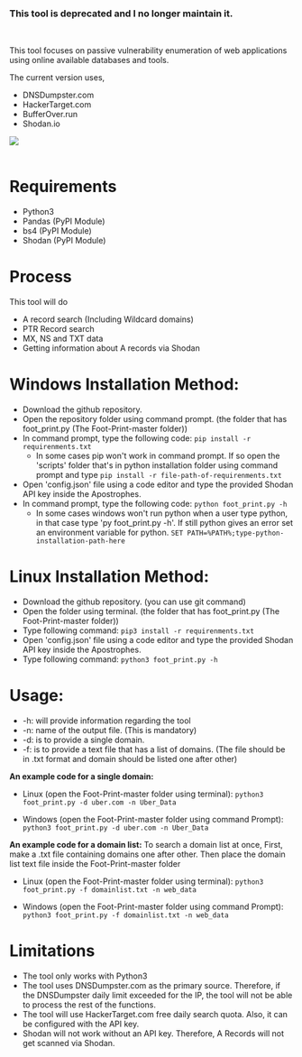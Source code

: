 
<h3>This tool is deprecated and I no longer maintain it.</h3>
<br>

This tool focuses on passive vulnerability enumeration of web applications using online available databases and tools.

The current version uses,
 - DNSDumpster.com 
 - HackerTarget.com
 - BufferOver.run
 - Shodan.io

<div><img style='text-align:center;' src='./images/a.png'/></div>
<br>

# Requirements

 - Python3
 - Pandas (PyPI Module)
 - bs4 (PyPI Module)
 - Shodan (PyPI Module)

# Process

This tool will do 

 - A record search (Including Wildcard domains)
 - PTR Record search 
 - MX, NS and TXT data 
 - Getting information about A records via Shodan

# Windows Installation Method:

 - Download the github repository.
 - Open the repository folder using command prompt. (the folder that has foot_print.py (The Foot-Print-master folder))
 - In command prompt, type the following code: `pip install -r requirenments.txt`
	 - In some cases pip won't work in command prompt. If so open the 'scripts' folder that's in python installation folder using command prompt and type `pip install -r file-path-of-requirenments.txt`
 - Open 'config.json' file using a code editor and type the provided Shodan API key inside the Apostrophes.
 - In command prompt, type the following code: `python foot_print.py -h`
	 - In some cases windows won't run python when a user type python, in that case type 'py foot_print.py -h'. If  still python gives an error set an environment variable for python. `SET PATH=%PATH%;type-python-installation-path-here`

# Linux Installation Method:

 - Download the github repository. (you can use git command)
 - Open the folder using terminal. (the folder that has foot_print.py (The Foot-Print-master folder))
 - Type following command: `pip3 install -r requirenments.txt`
 - Open 'config.json' file using a code editor and type the provided Shodan API key inside the Apostrophes.
 - Type following command: `python3 foot_print.py -h`
  
 
# Usage:
 - -h: will provide information regarding the tool
 - -n: name of the output file. (This is mandatory)
 - -d: is to provide a single domain.
 - -f: is to provide a text file that has a list of domains. (The file should be in .txt format and domain should be listed one after other)

**An example code for a single domain:**

 - Linux (open the Foot-Print-master folder using terminal): `python3
   foot_print.py -d uber.com -n Uber_Data`

 - Windows (open the Foot-Print-master folder using command Prompt):
   `python3 foot_print.py -d uber.com -n Uber_Data`

**An example code for a domain list:**
To search a domain list at once, First, make a .txt file containing domains one after other. Then place the domain list text file inside the Foot-Print-master folder

 - Linux (open the  Foot-Print-master folder using terminal): `python3
   foot_print.py -f domainlist.txt -n web_data`

 - Windows (open the Foot-Print-master folder using command Prompt):
   `python3 foot_print.py -f domainlist.txt -n web_data`

# Limitations

 - The tool only works with Python3
 - The tool uses DNSDumpster.com as the primary source. Therefore, if the DNSDumpster daily limit exceeded for the IP, the tool will not be able to process the rest of the functions.
 - The tool will use HackerTarget.com free daily search quota. Also, it can be configured with the API key.
 - Shodan will not work without an API key. Therefore, A Records will not get scanned via Shodan.

